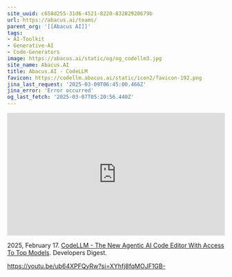 ```yaml
---
site_uuid: c658d255-31d6-4521-8220-83282920679b
url: https://abacus.ai/teams/
parent_org: '[[Abacus AI]]'
tags:
- AI-Toolkit
- Generative-AI
- Code-Generators
image: https://abacus.ai/static/og/og_codellm3.jpg
site_name: Abacus.AI
title: Abacus.AI - CodeLLM
favicon: https://codellm.abacus.ai/static/icon2/favicon-192.png
jina_last_request: '2025-03-09T06:45:00.466Z'
jina_error: 'Error occurred'
og_last_fetch: '2025-03-07T05:20:56.440Z'
---
```



<iframe 
  style="aspect-ratio:16/9;width:100%;height:auto" 
  src="https://www.youtube.com/embed/ZMn8ff1vrUE?si=gAgyeKyReCplDkmr" 
  title="YouTube video player" 
  frameborder="0" 
  allow="accelerometer; autoplay; clipboard-write; encrypted-media; gyroscope; picture-in-picture; web-share" 
  referrerpolicy="strict-origin-when-cross-origin" 
  allowfullscreen
></iframe>

2025, February 17. [CodeLLM - The New Agentic AI Code Editor With Access To Top Models](https://youtu.be/ZMn8ff1vrUE?si=gAgyeKyReCplDkmr). Developers Digest.

https://youtu.be/ub64XPFQyRw?si=XYhfj8fqMOJF1GB-
